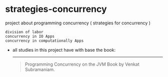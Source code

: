 strategies-concurrency
======================

project about programming concurrency ( strategies for concurrency )

    division of labor
    concurrency in IO Apps
    concurrency in computationally Apps

* all studies in this project have with base the book:
   
    --------------------------------------------
   > Programming Concurrency on the JVM Book by Venkat Subramaniam.
